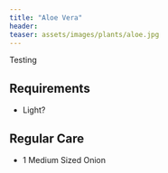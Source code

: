 ```yaml
---
title: "Aloe Vera"
header:
teaser: assets/images/plants/aloe.jpg
---
```


Testing  

## Requirements

* Light?

## Regular Care


* 1 Medium Sized Onion